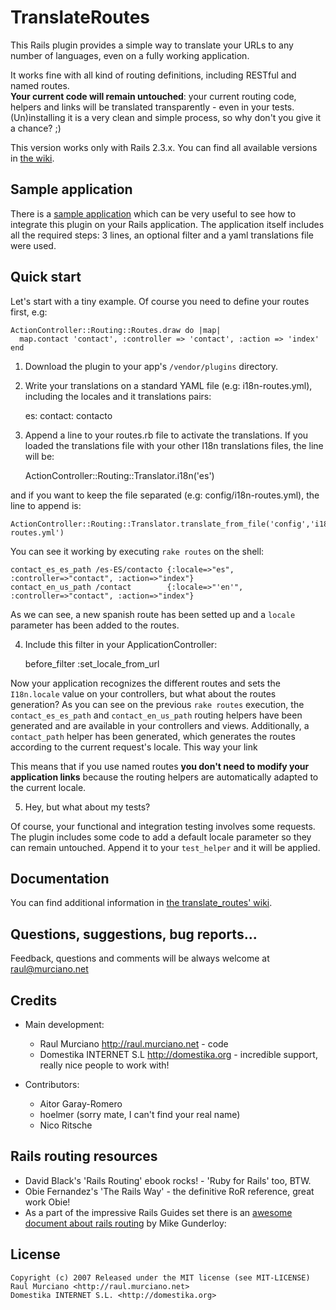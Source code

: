 TranslateRoutes
===============

This Rails plugin provides a simple way to translate your URLs to any number of languages, even on a fully working application.  

It works fine with all kind of routing definitions, including RESTful and named routes.  
**Your current code will remain untouched**: your current routing code, helpers and links will be translated transparently - even in your tests.
(Un)installing it is a very clean and simple process, so why don't you give it a chance? ;)

This version works only with Rails 2.3.x. You can find all available versions in [the wiki](http://wiki.github.com/raul/translate_routes).

Sample application
------------------
There is a [sample application](http://github.com/raul/translate_routes_demo/tree/master) which can be very useful to see how to integrate this plugin on your Rails application. The application itself includes all the required steps: 3 lines, an optional filter and a yaml translations file were used.


Quick start
-----------

Let's start with a tiny example. Of course you need to define your routes first, e.g:

    ActionController::Routing::Routes.draw do |map| 
      map.contact 'contact', :controller => 'contact', :action => 'index'
    end

1) Download the plugin to your app's `/vendor/plugins` directory.

2) Write your translations on a standard YAML file (e.g: i18n-routes.yml), including the locales and it translations pairs:

    es:
      contact: contacto


3) Append a line to your routes.rb file to activate the translations. If you loaded the translations file with
your other I18n translations files, the line will be:

    ActionController::Routing::Translator.i18n('es')
  
and if you want to keep the file separated (e.g: config/i18n-routes.yml), the line to append is:

	ActionController::Routing::Translator.translate_from_file('config','i18n-routes.yml')

You can see it working by executing `rake routes` on the shell:


    contact_es_es_path /es-ES/contacto {:locale=>"es", :controller=>"contact", :action=>"index"}
    contact_en_us_path /contact        {:locale=>"'en'", :controller=>"contact", :action=>"index"}


As we can see, a new spanish route has been setted up and a `locale` parameter has been added to the routes.

4) Include this filter in your ApplicationController:

    before_filter :set_locale_from_url

Now your application recognizes the different routes and sets the `I18n.locale` value on your controllers, 
but what about the routes generation? As you can see on the previous `rake routes` execution, the 
`contact_es_es_path` and `contact_en_us_path` routing helpers have been generated and are 
available in your controllers and views. Additionally, a `contact_path` helper has been generated, which 
generates the routes according to the current request's locale. This way your link 

This means that if you use named routes **you don't need to modify your application links** because the routing helpers are automatically adapted to the current locale.

5) Hey, but what about my tests?

Of course, your functional and integration testing involves some requests. 
The plugin includes some code to add a default locale parameter so they can remain untouched.
Append it to your `test_helper` and it will be applied.

Documentation
-------------
You can find additional information in [the translate_routes' wiki](http://wiki.github.com/raul/translate_routes).

Questions, suggestions, bug reports...
--------------------------------------
Feedback, questions and comments will be always welcome at raul@murciano.net

Credits
-------
* Main development:
  * Raul Murciano <http://raul.murciano.net> - code  
  * Domestika INTERNET S.L <http://domestika.org> - incredible support, really nice people to work with!  

* Contributors:
  * Aitor Garay-Romero
  * hoelmer (sorry mate, I can't find your real name)
  * Nico Ritsche

Rails routing resources
-----------------------
* David Black's 'Rails Routing' ebook rocks! - 'Ruby for Rails' too, BTW.  
* Obie Fernandez's 'The Rails Way' - the definitive RoR reference, great work Obie!
* As a part of the impressive Rails Guides set there is an [awesome document about rails routing](http://guides.rails.info/routing_outside_in.html) by Mike Gunderloy:


License
-------
    Copyright (c) 2007 Released under the MIT license (see MIT-LICENSE)  
    Raul Murciano <http://raul.murciano.net>  
    Domestika INTERNET S.L. <http://domestika.org>